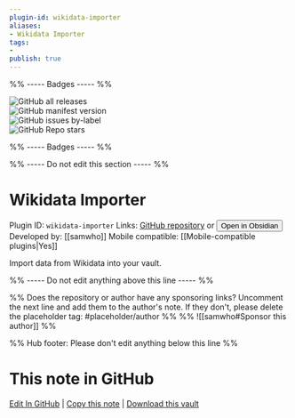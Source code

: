 ```yaml
---
plugin-id: wikidata-importer
aliases:
- Wikidata Importer
tags: 
- 
publish: true
---
```


%% ----- Badges ----- %%

![GitHub all releases](https://img.shields.io/github/downloads/samwho/obsidian-wikidata-importer/total?color=573E7A&logo=github&style=for-the-badge)   
![GitHub manifest version](https://img.shields.io/github/manifest-json/v/samwho/obsidian-wikidata-importer?color=573E7A&logo=github&style=for-the-badge)   
![GitHub issues by-label](https://img.shields.io/github/issues/samwho/obsidian-wikidata-importer/help%20wanted?color=573E7A&logo=github&style=for-the-badge)   
![GitHub Repo stars](https://img.shields.io/github/stars/samwho/obsidian-wikidata-importer?color=573E7A&logo=github&style=for-the-badge)

%% ----- Badges ----- %%

%% ----- Do not edit this section ----- %%

# Wikidata Importer

Plugin ID: `wikidata-importer`
Links: [GitHub repository](https://github.com/samwho/obsidian-wikidata-importer) or [<button id=HH>Open in Obsidian</button>](obsidian://show-plugin?id=wikidata-importer)
Developed by: [[samwho]]
Mobile compatible: [[Mobile-compatible plugins|Yes]]

Import data from Wikidata into your vault.

%% ----- Do not edit anything above this line ----- %% 

%% Does the repository or author have any sponsoring links? Uncomment the next line and add them to the author's note. If they don't, please delete the placeholder tag: #placeholder/author %%
%% ![[samwho#Sponsor this author]] %%

%% Hub footer: Please don't edit anything below this line %%

# This note in GitHub

<span class="git-footer">[Edit In GitHub](https://github.dev/obsidian-community/obsidian-hub/blob/main/02%20-%20Community%20Expansions/02.05%20All%20Community%20Expansions/Plugins/wikidata-importer.md "git-hub-edit-note") | [Copy this note](https://raw.githubusercontent.com/obsidian-community/obsidian-hub/main/02%20-%20Community%20Expansions/02.05%20All%20Community%20Expansions/Plugins/wikidata-importer.md "git-hub-copy-note") | [Download this vault](https://github.com/obsidian-community/obsidian-hub/archive/refs/heads/main.zip "git-hub-download-vault") </span>

